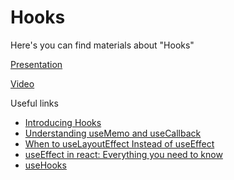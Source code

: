 # Hooks

Here's you can find materials about "Hooks"

[Presentation](https://docs.google.com/presentation/d/1UfGaEf4_z1sZ-3D3gQ4kGqslIN6h2FC-TkBORNrFecs/edit?usp=sharing)

[Video](https://drive.google.com/file/d/1Yz9F17F4tlXdD0fzMa8eiiEUF0oTb6Qf/view?usp=sharing)

Useful links

- [Introducing Hooks](https://reactjs.org/docs/hooks-intro.html)
- [Understanding useMemo and useCallback](https://www.joshwcomeau.com/react/usememo-and-usecallback/)
- [When to useLayoutEffect Instead of useEffect](https://daveceddia.com/useeffect-vs-uselayouteffect/)
- [useEffect in react: Everything you need to know](https://rajatgupta.net/useeffect-in-react-everything-you-need-to-know)
- [useHooks](https://usehooks.com/)

